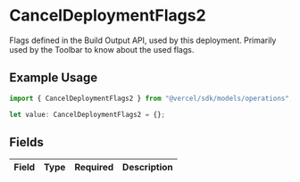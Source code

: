 # CancelDeploymentFlags2

Flags defined in the Build Output API, used by this deployment. Primarily used by the Toolbar to know about the used flags.

## Example Usage

```typescript
import { CancelDeploymentFlags2 } from "@vercel/sdk/models/operations";

let value: CancelDeploymentFlags2 = {};
```

## Fields

| Field       | Type        | Required    | Description |
| ----------- | ----------- | ----------- | ----------- |
